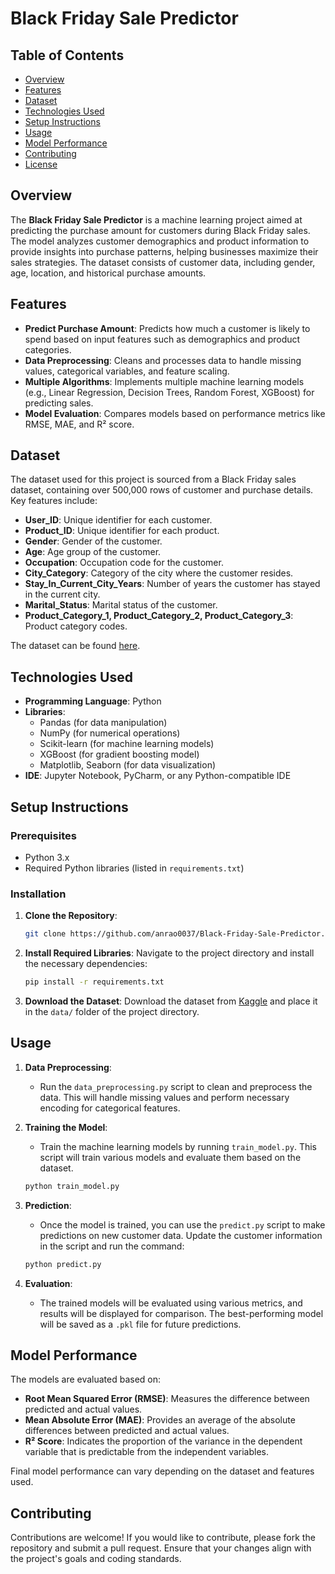 # Black Friday Sale Predictor

## Table of Contents
- [Overview](#overview)
- [Features](#features)
- [Dataset](#dataset)
- [Technologies Used](#technologies-used)
- [Setup Instructions](#setup-instructions)
- [Usage](#usage)
- [Model Performance](#model-performance)
- [Contributing](#contributing)
- [License](#license)

## Overview
The **Black Friday Sale Predictor** is a machine learning project aimed at predicting the purchase amount for customers during Black Friday sales. The model analyzes customer demographics and product information to provide insights into purchase patterns, helping businesses maximize their sales strategies. The dataset consists of customer data, including gender, age, location, and historical purchase amounts.

## Features
- **Predict Purchase Amount**: Predicts how much a customer is likely to spend based on input features such as demographics and product categories.
- **Data Preprocessing**: Cleans and processes data to handle missing values, categorical variables, and feature scaling.
- **Multiple Algorithms**: Implements multiple machine learning models (e.g., Linear Regression, Decision Trees, Random Forest, XGBoost) for predicting sales.
- **Model Evaluation**: Compares models based on performance metrics like RMSE, MAE, and R² score.

## Dataset
The dataset used for this project is sourced from a Black Friday sales dataset, containing over 500,000 rows of customer and purchase details. Key features include:
- **User_ID**: Unique identifier for each customer.
- **Product_ID**: Unique identifier for each product.
- **Gender**: Gender of the customer.
- **Age**: Age group of the customer.
- **Occupation**: Occupation code for the customer.
- **City_Category**: Category of the city where the customer resides.
- **Stay_In_Current_City_Years**: Number of years the customer has stayed in the current city.
- **Marital_Status**: Marital status of the customer.
- **Product_Category_1, Product_Category_2, Product_Category_3**: Product category codes.

The dataset can be found [here](https://www.kaggle.com/sdolezel/black-friday).

## Technologies Used
- **Programming Language**: Python
- **Libraries**: 
  - Pandas (for data manipulation)
  - NumPy (for numerical operations)
  - Scikit-learn (for machine learning models)
  - XGBoost (for gradient boosting model)
  - Matplotlib, Seaborn (for data visualization)
- **IDE**: Jupyter Notebook, PyCharm, or any Python-compatible IDE

## Setup Instructions

### Prerequisites
- Python 3.x
- Required Python libraries (listed in `requirements.txt`)

### Installation
1. **Clone the Repository**:
   ```bash
   git clone https://github.com/anrao0037/Black-Friday-Sale-Predictor.git
   ```

2. **Install Required Libraries**:
   Navigate to the project directory and install the necessary dependencies:
   ```bash
   pip install -r requirements.txt
   ```

3. **Download the Dataset**:
   Download the dataset from [Kaggle](https://www.kaggle.com/sdolezel/black-friday) and place it in the `data/` folder of the project directory.

## Usage
1. **Data Preprocessing**:
   - Run the `data_preprocessing.py` script to clean and preprocess the data. This will handle missing values and perform necessary encoding for categorical features.

2. **Training the Model**:
   - Train the machine learning models by running `train_model.py`. This script will train various models and evaluate them based on the dataset.
   ```bash
   python train_model.py
   ```

3. **Prediction**:
   - Once the model is trained, you can use the `predict.py` script to make predictions on new customer data. Update the customer information in the script and run the command:
   ```bash
   python predict.py
   ```

4. **Evaluation**:
   - The trained models will be evaluated using various metrics, and results will be displayed for comparison. The best-performing model will be saved as a `.pkl` file for future predictions.

## Model Performance
The models are evaluated based on:
- **Root Mean Squared Error (RMSE)**: Measures the difference between predicted and actual values.
- **Mean Absolute Error (MAE)**: Provides an average of the absolute differences between predicted and actual values.
- **R² Score**: Indicates the proportion of the variance in the dependent variable that is predictable from the independent variables.

Final model performance can vary depending on the dataset and features used.

## Contributing
Contributions are welcome! If you would like to contribute, please fork the repository and submit a pull request. Ensure that your changes align with the project's goals and coding standards.

